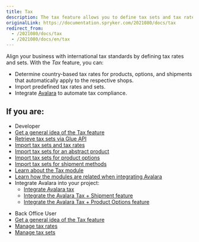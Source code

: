 ```yaml
---
title: Tax
description: The tax feature allows you to define tax sets and tax rates for your project
originalLink: https://documentation.spryker.com/2021080/docs/tax
redirect_from:
  - /2021080/docs/tax
  - /2021080/docs/en/tax
---
```


Align your business with international tax standards by defining tax rates and sets. With the *Tax* feature, you can:

* Determine country-based tax rates for products, options, and shipments that automatically apply to the respective shops. 
* Import predefined tax rates and sets.
* Integrate [Avalara](https://www.avalara.com/us/en/index.html) to automate tax compliance.

## If you are:

<div class="mr-container">
    <div class="mr-list-container">
        <!-- col1 -->
        <div class="mr-col">
            <ul class="mr-list mr-list-green">
                <li class="mr-title">Developer</li>
                <li><a href="https://documentation.spryker.com/docs/tax-feature-overview" class="mr-link">Get a general idea of the Tax feature</a></li>
                <li><a href="https://documentation.spryker.com/docs/retrieving-tax-sets" class="mr-link">Retrieve tax sets via Glue API</a></li>
                <li><a href="https://documentation.spryker.com/docs/file-details-taxcsv" class="mr-link">Import tax sets and tax rates</a></li>
                <li><a href="https://documentation.spryker.com/docs/file-details-product-abstractcsv" class="mr-link">Import tax sets for an abstract product</a></li>
                <li><a href="https://documentation.spryker.com/docs/file-details-product-optioncsv" class="mr-link">Import tax sets for product options</a></li>
                <li><a href="https://documentation.spryker.com/docs/file-details-shipmentcsv" class="mr-link">Import tax sets for shipment methods</a></li>
                <li><a href="https://documentation.spryker.com/docs/reference-information-tax-module" class="mr-link">Learn about the Tax module</a></li>
                 <li><a href="https://documentation.spryker.com/docs/reference-information-avalara-integration-module-relations" class="mr-link">Learn how the modules are related when integrating Avalara</a></li>
                 <li>Integrate Avalara into your project:
                    <ul>
<li><a href="https://documentation.spryker.com/docs/avalara-tax-integration" class="mr-link">Integrate Avalara tax</a></li>
                    <li><a href="https://documentation.spryker.com/docs/avalara-tax-shipment-feature-integration" class="mr-link">Integrate the Avalara Tax + Shipment feature</a></li>
                    <li><a href="https://documentation.spryker.com/docs/avalara-tax-product-options-feature-integration" class="mr-link">Integrate the Avalara Tax + Product Options feature</a></li> </ul>
            </li> 
            </ul>
        </div>
        <!-- col2 -->
        <div class="mr-col">
            <ul class="mr-list mr-list-blue">
                <li class="mr-title"> Back Office User</li>
                <li><a href="https://documentation.spryker.com/docs/tax-feature-overview" class="mr-link">Get a general idea of the Tax feature</a></li>
                <li><a href="https://documentation.spryker.com/docs/managing-tax-rates" class="mr-link">Manage tax rates</a></li>          
                <li><a href="https://documentation.spryker.com/docs/managing-tax-sets" class="mr-link">Manage tax sets</a></li>    
            </ul>
        </div>
    </div>
</div>
